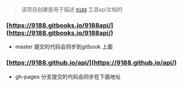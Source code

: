 
> 该项目创建是用于描述 [`9188`](https://github.com/9188/9188) 工具api文档的




### [https://9188.gitbooks.io/9188api/](https://9188.gitbooks.io/9188api/)
- master 提交的代码会同步到gitbook 上面

### [https://9188.github.io/api/](https://9188.github.io/api/)
- gh-pages 分支提交的代码会同步在下面地址
